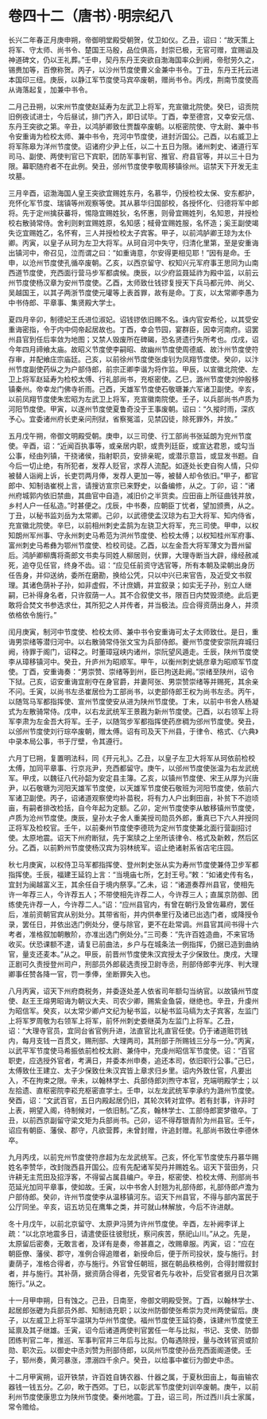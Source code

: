 # 卷四十二（唐书）·明宗纪八

长兴二年春正月庚申朔，帝御明堂殿受朝贺，仗卫如仪。乙丑，诏曰：“故天策上将军、守太师、尚书令、楚国王马殷，品位俱高，封崇已极，无官可赠，宜赐谥及神道碑文，仍以王礼葬。”壬申，契丹东丹王突欲自渤海国率众到阙，帝慰劳久之，锡赉加等，百僚称贺。丙子，以沙州节度使曹义金兼中书令。丁丑，东丹王托云进本国印三纽。庚辰，以静江军节度使马宾卒废朝，赠尚书令。丙戌，荆南节度使高从诲落起复，加兼中书令。

二月己丑朔，以宋州节度使赵延寿为左武卫上将军，充宣徽北院使。癸巳，诏贡院旧例夜试进士，今后昼试，排门齐入，即日试毕。丁酉，幸至德宫，又幸安元信、东丹王突欲之第。辛丑，以鸿胪卿致仕贾馥卒废朝。以枢密院使、守太尉、兼中书令安重诲为检校太师、兼中书令，充河中节度使，进封沂国公。己酉，以右威卫上将军陈皋为洋州节度使。诏诸府少尹上任，以二十五日为限。诸州刺史、诸道行军司马、副使、两使判官已下宾职，团防军事判官、推官、府县官等，并以三十日为限。幕职随府者不在此例。癸丑，邠州节度使李敬周移镇徐州。诏禁天下开发无主坟墓。

三月辛酉，诏渤海国人皇王突欲宜赐姓东丹，名慕华，仍授检校太保、安东都护，充怀化军节度、瑞镇等州观察等使。其从慕华归国部校，各授怀化、归德将军中郎将。先于定州擒获蕃将，惕隐宜赐姓狄，名怀惠，则骨宜赐姓列，名知恩，并授检校右散骑常侍。舍利则剌宜赐姓原，名知感；棫骨宜赐姓服，名怀造；奚王副使竭失讫宜赐姓乙，名怀宥，三人并授检校太子宾客。甲子，以前鸿胪卿王琼为太仆卿。丙寅，以皇子从珂为左卫大将军。从珂自河中失守，归清化里第，至是安重诲出镇河中，帝召见，泣而谓之曰：“如重诲意，尔安得更相见耶！”因有是命。壬申，以沧州节度使孔循卒废朝。乙亥，以西京留守、权知兴元军府事王思同为山南西道节度使，充西面行营马步军都虞候。庚辰，以少府监聂延祚为殿中监，以前云州节度使杨汉章为安州节度使。乙酉，太师致仕钱镠复授天下兵马都元帅、尚父、吴越国王，以其子两浙节度使元瓘等上表首罪，故有是命。丁亥，以太常卿李愚为中书侍郎、平章事、集贤殿大学士。

夏四月辛卯，制德妃王氏进位淑妃。诏钱镠依旧赐不名。诛内官安希伦，以其受安重诲密指，令于内中伺帝起居故也。丁酉，幸会节园，宴群臣，因幸河南府。诏罢州县官到任后率敛为地图；又禁人毁废所在碑碣，恐名贤遗行失所考也。戊戌，诏今年四月禘飨太庙。故昭义节度使李嗣昭、故幽州节度使周德威、故汴州节度使符存审，并配飨庄宗庙廷。己亥，以前徐州节度使张虔钊为凤翔节度使。癸卯，以汴州节度副使药纵之为户部侍郎，前宗正卿李谐为将作监。甲辰，以宣徽北院使、左卫上将军赵延寿为检校太傅、行礼部尚书，充枢密使。乙巳，潞州节度使刘仲殷移镇秦州。帝幸龙门佛寺祈雨。己酉，天雄军节度使石敬瑭兼六军诸卫副使。辛亥，以前凤翔节度使朱宏昭为左武卫上将军，充宣徽南院使。壬子，以兵部尚书卢质为河阳节度使。甲寅，以遂州节度使夏鲁奇没于王事废朝。诏曰：“久摐时雨，深疚予心。宜委诸州府长吏亲问刑狱，省察冤滥，见禁囚徒，除死罪外，并放。”

五月戊午朔，帝御文明殿受朝。庚申，以三司使、行工部尚书张延朗为兖州节度使。辛酉，诏：“近闻百执事等，或亲居内职，或贵列廷臣，或宣达君恩，或勾当公事，经由列镇，干挠诸侯，指射职员，安排亲昵，或潜示意旨，或显发书题。自今后一切止绝，有所犯者，发荐人贬官，求荐人流配。如逐处长吏自徇人情，只仰被替人诣阙上诉，长吏罚两月俸，发荐人更加一等，被替人却令依旧。”甲子，都官郎中、知制诰崔棁上言，请搜访宣宗已来野史，以备编修，从之。丁卯，诏：“诸州府城郭内依旧禁曲，其曲官中自造，减旧价之半货卖。应田亩上所征曲钱并放，乡村人户一任私造。”时甚便之。戊辰，中书奏，应朝臣丁忧者，望加颁赉，从之。丁丑，以秘书监刘岳为太常卿。己卯，以武德使孟汉琼为右卫大将军、知内侍省，充宣徽北院使。辛巳，以前相州刺史孟鹄为左骁卫大将军，充三司使。甲申，以权知朗州军州事、守永州刺史马希范为洪州节度使、检校太傅；以权知桂州军府事、富州刺史马希彝为鄂州节度使、检校司徒。乙酉，以左金吾大将军薄文为晋州留后。鸿胪卿柳膺将斋郎文书卖与同姓人柳居则，伏罪，大理寺断当大辟，缘经赦减死，追夺见任官，终身不齿。诏：“应见任前资守选官等，所有本朝及梁朝出身历任告身，并仰送纳，委所在磨勘，换给公凭，只以中兴已来官告，及近受文书叙理。其诸色荫补子孙，如非虚假，不计庶嫡，并宜叙录；如实无子孙，别立人继嗣，已补得身名者，只许叙荫一人。其不合叙使文书，限百日内焚毁须绝。此后更敢将合焚文书参选求仕，其所犯之人并传者，并当极法。应合得资荫出身人，并须依格依令施行。”

闰月庚寅，制河中节度使、检校太师、兼中书令安重诲可太子太师致仕。是日，重诲男崇绪等潜归河中。以右散骑常侍张文宝为兵部侍郎。夔州节度使安崇阮弃城归阙，待罪于阁门，诏释之。时董璋寇峡内诸州，崇阮望风遁走。壬辰，陕州节度使李从璋移镇河中。癸丑，升庐州为昭顺军。甲午，以衡州刺史姚彦章为昭顺军节度使。丁酉，安重诲奏：“男崇赞、崇绪等到州，臣已拘送赴阙。”崇绪至陕州，诏令下狱。己亥，诏安重诲宜削夺在身官爵，并妻阿张、男崇赞崇绪等并赐死，其余亲不问。壬寅，以尚书左丞崔居俭为工部尚书，以吏部侍郎王权为尚书左丞。丙午，以随驾马军都指挥使、宣州节度使安从进为陕州节度使。丁未，以前中书舍人杨凝式为左散骑常侍。戊申，以右龙武统军王景戡为新州节度使。己酉，以右领军上将军李肃为左金吾大将军。壬子，以随驾步军都指挥使药彦稠为邠州节度使。癸丑，以邠州节度使刘行琮卒废朝，赠太傅。诏有司及天下州县，于律令、格式、《六典》中录本局公事，书于厅壁，令其遵行。

六月丁巳朔，复置明法科，同《开元礼》。乙丑，以皇子左卫大将军从珂依前检校太傅，加同平章事、行京兆尹，充西都留守。庚午，以邠州节度使张温为右龙武统军。甲戌，以魏征八代孙韶为安定县主簿。乙亥，以镇州节度使、宋王从厚为兴唐尹，以石敬瑭为河阳天雄军节度使，以天雄军节度使石敬班为河阳节度使，依前六军诸卫副使。丙子，诏诸道观察使均补苗税，将有力人户出剩田亩，补贫下不迨顷亩，有嗣者排改检括，自今年起为定额。乙卯，定州节度使李从敏移镇州节度使，卢质为沧州节度使。庚辰，皇孙太子舍人重美授司勋员外郎，重真已下六人并授同正将军及检校官。壬午，以前秦州节度使李德珫为定州节度使兼北面行营副招讨使。太原地震。诏天下州府断狱，先于案牍之上坐所该律令、格式及新敕，然后区分。乙酉，以前黔州节度使杨汉宾为羽林统军。诏止绝诸射系省店宅庄园。

秋七月庚寅，以权侍卫马军都指挥使、登州刺史张从实为寿州节度使兼侍卫步军都指挥使。壬辰，福建王延钧上言：“当境庙七所，乞封王号。”敕：“如诸史传有名，宜封为闽越富义王，其余任自于境内祭享。”乙未，诏：“诸道奏荐州县官，使相先许一年荐三人，今许荐五人；不带使相先许荐二人，今许荐三人；直属京防御、团练使先许荐一人，今许荐二人。”诏：“应州县官内，有曾在朝行及曾佐幕府，罢任后，准前资朝官宾从别处分。其带省衔，并内供奉里行及诸已出选门者，或降授令录，罢任日，并依出选门例处分，便与除官，更不在赴常调。州县官其间书得十六考者，准格叙加朝散阶，亦准出选门例处分。”三司奏：“先许百姓造曲，不来官场收买。伏恐课额不逮，请复已前曲法，乡户与在城条法一例指挥，仍据已造到曲纳官，量支还麦本。”从之。甲辰，前晋州节度使朱汉宾授太子少保致仕。庚戌，大理正剧可久责授登州司户，刑部员外郎裴选责授卫尉寺丞，刑部侍郎李光序、判大理卿事任赞各降一官，罚一季俸，坐断罪失入也。

八月丙寅，诏天下州府商税务，并委逐处差人依省司年额勾当纳官。以故镇州节度使、赵王王熔男昭诲为朝议大夫、司农少卿，赐紫金鱼袋，继绝也。辛丑，升虔州为昭信军。癸亥，以太常少卿卢文纪为秘书监，以秘书监马缟为太子宾客，左监门上将军罗周敬为右领军上将军，前怀州刺史娄继英为左监门上将军。乙丑，诏：“大理寺官员，宜同台省官例升进，法直官比礼直官任使。仍于诸道赃罚钱内，每月支钱一百贯文，赐刑部、大理两司，其刑部于所赐钱三分与一分。”丙寅，以武平军节度使马希振依前检校太尉、兼侍中，充虔州昭信军节度使。诏：“百官职吏，应选授外官者，考满日，并委本州申奏，追还本司，依旧职行公事。”己巳，太傅致仕王建立、太子少保致仕朱汉宾皆上章求归乡里。诏内外致仕官，凡要出入，不在拘束之限。辛未，以翰林学士、兵部侍郎刘煦守本官，充端明殿学士；以左拾遗、直枢密院李崧充枢密直学士。壬申，以左龙武统军李承约为潞州节度使。癸酉，诏：“文武百官，五日内殿起居仍旧，其轮次转对宜停。若有封事，许非时上表，朔望入阁，待制候对，一依旧制。”乙亥，翰林学士、工部侍郎窦梦徵卒。丁丑，以前西京副留守梁文矩为兵部尚书。己卯，诏不得荐银青阶为州县官。壬午，诏应有朝臣、藩侯、郡守，凡欲营葬，未曾封赠，许追封赠。礼部尚书致仕李德休卒。

九月丙戌，以前兖州节度使符彦超为左龙武统军。己亥，怀化军节度使东丹慕华赐姓名李赞华，改封陇西县开国公。应有先配诸军契丹并赐姓名。诏天下营田务，只许耕无主荒田及招浮客，不得留占属县编户。辛丑，枢密使、检校太傅、刑部尚书范延光加同平章事，使如故。壬寅，以中书舍人封翘为礼部侍郎，礼部侍郎卢澹为户部侍郎。癸卯，许州节度使李从温移镇河东。诏天下州县官，不得与部内富民于公厅同坐。辛亥，诏五坊见在鹰隼之类，并可就山林解放，今后不许进献。

冬十月戊午，以前北京留守、太原尹冯赟为许州节度使。辛酉，左补阙李详上疏：“以北京地震多日，请遣使臣往彼慰抚，察问疾苦，祭祀山川。”从之。先是，太原留后密奏，无敢言者，及详有是奏，帝甚嘉之，改赐章服。丙寅，诏：“应在朝臣僚、藩侯、郡守，准例合得追赠者，新授命后，便于所司投状，旋与施行。封妻荫子，准格合得者，亦与施行。外官曾任朝班，据在朝品秩格例，合得封赠叙封者，并与施行。其补荫，据资荫合得者，先受官者先与收补，后受官者据月日次第施行。”从之。

十一月甲申朔，日有蚀之。己丑，日南至，帝御文明殿受贺。丁酉，以翰林学士、起居郎张礰为兵部员外郎、知制诰充职；以汝州防御使张希崇为灵州两使留后。庚子，以左威卫上将军华温琪为华州节度使。福州节度使王延钧奏，诛建州节度使王延禀及其子继雄。壬寅，诏今后诸道两使判官罢任一年与比拟，书记、支使、防御团练判官二年，推巡、军事判官并三年后与比拟。仍每遇除授，量与改转官资或阶勋、职次云。以御史中丞刘赞为刑部侍郎，以凤州节度使孙岳充西面阁道使。壬子，郓州奏，黄河暴涨，漂溺四千余户。癸丑，以给事中崔衍为御史中丞。

十二月甲寅朔，诏开铁禁，许百姓自铸农器、什器之属，于夏秋田亩上，每亩输农器钱一钱五分。乙卯，畋于西郊。丁巳，以彰武军节度使刘训卒废朝。庚午，以前利州节度使康思立为陕州节度使。秦州地震。丁丑，诏三司，所过西川兵士家属，常令赡给。

